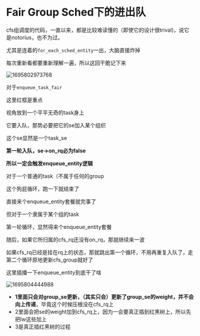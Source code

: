 # Fair Group Sched下的进出队

cfs组调度的代码，一直以来，都是比较难读懂的（即使它的设计很trival)，说它是notorius，也不为过。

尤其是连着的`for_each_sched_entity`一出，大脑直接炸掉

每次重新看都要重新理解一遍，所以这回干脆记下来

![1695802973768](https://github.com/Rust401/OS-kernel-dev-config/assets/31315527/01f39be2-b38f-4964-9869-8d38b1f107f6)

对于`enqueue_task_fair`

这里红框是重点

视角放到一个平平无奇的task身上

它要入队，那势必要把它的se加入某个组织

这个se显然是一个task_se

**第一轮入队，se->on_rq必为false**

**所以一定会触发enqueue_entity逻辑**

对于一个普通的task（不属于任何的group

这个狗屁循环，跑一下就结束了

直接来个enqueue_entity套餐就完事了

但对于一个隶属于某个组的task

第一轮循环，显然得来个enqueue_entity套餐

随后，如果它所归属的cfs_rq还没有on_rq，那就继续来一波

如果cfs_rq已经是挂在rq上的状态，那就跳出第一个循环，不用再重复入队了，走第二个循环原地更新cfs_group就好了

这里插播一下enqueue_entity到底干了啥

![1695804444988](https://github.com/Rust401/OS-kernel-dev-config/assets/31315527/f69cf964-aa15-4923-933a-98b3e29f564d)

* **1里面只会对group_se更新，（其实只会）更新了group_se的weight，并不会向上传递**，毕竟这个时候压根没在cfs_rq上
* 2里面会把se的weight加到cfs_rq上，因为一会要真正插到红黑树上，所以先把lw这些加上
* 3是真正插红黑树的过程




